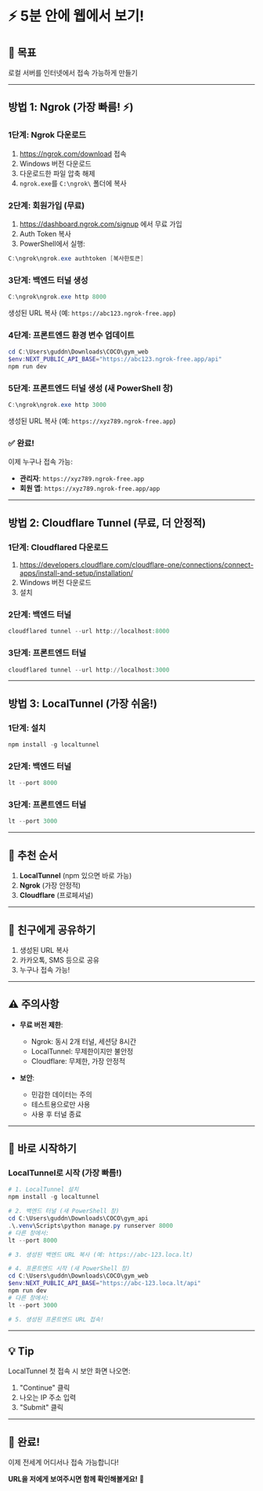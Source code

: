 # ⚡ 5분 안에 웹에서 보기!

## 🎯 목표
로컬 서버를 인터넷에서 접속 가능하게 만들기

---

## 방법 1: Ngrok (가장 빠름! ⚡)

### 1단계: Ngrok 다운로드
1. https://ngrok.com/download 접속
2. Windows 버전 다운로드
3. 다운로드한 파일 압축 해제
4. `ngrok.exe`를 `C:\ngrok\` 폴더에 복사

### 2단계: 회원가입 (무료)
1. https://dashboard.ngrok.com/signup 에서 무료 가입
2. Auth Token 복사
3. PowerShell에서 실행:
```powershell
C:\ngrok\ngrok.exe authtoken [복사한토큰]
```

### 3단계: 백엔드 터널 생성
```powershell
C:\ngrok\ngrok.exe http 8000
```

생성된 URL 복사 (예: `https://abc123.ngrok-free.app`)

### 4단계: 프론트엔드 환경 변수 업데이트
```powershell
cd C:\Users\guddn\Downloads\COCO\gym_web
$env:NEXT_PUBLIC_API_BASE="https://abc123.ngrok-free.app/api"
npm run dev
```

### 5단계: 프론트엔드 터널 생성 (새 PowerShell 창)
```powershell
C:\ngrok\ngrok.exe http 3000
```

생성된 URL 복사 (예: `https://xyz789.ngrok-free.app`)

### ✅ 완료!
이제 누구나 접속 가능:
- **관리자**: `https://xyz789.ngrok-free.app`
- **회원 앱**: `https://xyz789.ngrok-free.app/app`

---

## 방법 2: Cloudflare Tunnel (무료, 더 안정적)

### 1단계: Cloudflared 다운로드
1. https://developers.cloudflare.com/cloudflare-one/connections/connect-apps/install-and-setup/installation/
2. Windows 버전 다운로드
3. 설치

### 2단계: 백엔드 터널
```powershell
cloudflared tunnel --url http://localhost:8000
```

### 3단계: 프론트엔드 터널
```powershell
cloudflared tunnel --url http://localhost:3000
```

---

## 방법 3: LocalTunnel (가장 쉬움!)

### 1단계: 설치
```powershell
npm install -g localtunnel
```

### 2단계: 백엔드 터널
```powershell
lt --port 8000
```

### 3단계: 프론트엔드 터널
```powershell
lt --port 3000
```

---

## 🎯 추천 순서

1. **LocalTunnel** (npm 있으면 바로 가능)
2. **Ngrok** (가장 안정적)
3. **Cloudflare** (프로페셔널)

---

## 📱 친구에게 공유하기

1. 생성된 URL 복사
2. 카카오톡, SMS 등으로 공유
3. 누구나 접속 가능!

---

## ⚠️ 주의사항

- **무료 버전 제한**:
  - Ngrok: 동시 2개 터널, 세션당 8시간
  - LocalTunnel: 무제한이지만 불안정
  - Cloudflare: 무제한, 가장 안정적

- **보안**:
  - 민감한 데이터는 주의
  - 테스트용으로만 사용
  - 사용 후 터널 종료

---

## 🚀 바로 시작하기

### LocalTunnel로 시작 (가장 빠름!)

```powershell
# 1. LocalTunnel 설치
npm install -g localtunnel

# 2. 백엔드 터널 (새 PowerShell 창)
cd C:\Users\guddn\Downloads\COCO\gym_api
.\.venv\Scripts\python manage.py runserver 8000
# 다른 창에서:
lt --port 8000

# 3. 생성된 백엔드 URL 복사 (예: https://abc-123.loca.lt)

# 4. 프론트엔드 시작 (새 PowerShell 창)
cd C:\Users\guddn\Downloads\COCO\gym_web
$env:NEXT_PUBLIC_API_BASE="https://abc-123.loca.lt/api"
npm run dev
# 다른 창에서:
lt --port 3000

# 5. 생성된 프론트엔드 URL 접속!
```

---

## 💡 Tip

LocalTunnel 첫 접속 시 보안 화면 나오면:
1. "Continue" 클릭
2. 나오는 IP 주소 입력
3. "Submit" 클릭

---

## 🎉 완료!

이제 전세계 어디서나 접속 가능합니다!

**URL을 저에게 보여주시면 함께 확인해볼게요!** 🚀











